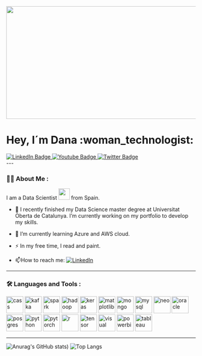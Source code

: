 <div align="center">
  <img src="https://raw.githubusercontent.com/alansmathew/alansmathew/master/lang.gif" width="1000" height="300"/>
</div>

<h1>
  Hey, I´m Dana :woman_technologist:
</h1>


<div id="badges">
  <a href="your-linkedin-URL">
    <img src="https://img.shields.io/badge/LinkedIn-blue?style=for-the-badge&logo=linkedin&logoColor=white" alt="LinkedIn Badge"/>
  </a>
  <a href="your-youtube-URL">
    <img src="https://img.shields.io/badge/YouTube-red?style=for-the-badge&logo=youtube&logoColor=white" alt="Youtube Badge"/>
  </a>
  <a href="your-twitter-URL">
    <img src="https://img.shields.io/badge/Twitter-blue?style=for-the-badge&logo=twitter&logoColor=white" alt="Twitter Badge"/>
  </a>
</div>
---

### :woman_technologist: About Me :
I am a Data Scientist <img src="https://media.giphy.com/media/WUlplcMpOCEmTGBtBW/giphy.gif" width="30"> from Spain.

- :telescope: I recently finished my Data Science master degree at Universitat Oberta de Catalunya. I’m currently working on my portfolio to develop my skills.

- :seedling: I’m currently learning Azure and AWS cloud. 

- :zap: In my free time, I read and paint.

- :mailbox:How to reach me: [![LinkedIn](https://img.shields.io/badge/linkedin-%230077B5.svg?style=for-the-badge&logo=linkedin&logoColor=white)](https://es.linkedin.com/in/dayanakmejiaquintero)

---

### :hammer_and_wrench: Languages and Tools :

<p align="left">
<img src="https://cdn.jsdelivr.net/gh/devicons/devicon@latest/icons/cassandra/cassandra-original-wordmark.svg" alt="cass" width="45" height="45"/>
<img src="https://cdn.jsdelivr.net/gh/devicons/devicon@latest/icons/apachekafka/apachekafka-original-wordmark.svg" alt="kafka" width="45" height="45"/>
<img src="https://cdn.jsdelivr.net/gh/devicons/devicon@latest/icons/apachespark/apachespark-original.svg" alt="spark" width="45" height="45"/>
<img src="https://cdn.jsdelivr.net/gh/devicons/devicon@latest/icons/hadoop/hadoop-original-wordmark.svg" alt="hadoop" width="45" height="45"/>
<img src="https://cdn.jsdelivr.net/gh/devicons/devicon@latest/icons/keras/keras-original.svg" alt="keras" width="45" height="45"/>
<img src="https://cdn.jsdelivr.net/gh/devicons/devicon@latest/icons/matplotlib/matplotlib-original.svg" alt="matplotlib" width="45" height="45"/>
<img src="https://cdn.jsdelivr.net/gh/devicons/devicon@latest/icons/mongodb/mongodb-original-wordmark.svg" alt="mongo" width="45" height="45"/>
<img src="https://cdn.jsdelivr.net/gh/devicons/devicon@latest/icons/mysql/mysql-original-wordmark.svg" alt="mysql" width="45" height="45"/>
<img src="https://cdn.jsdelivr.net/gh/devicons/devicon@latest/icons/neo4j/neo4j-original-wordmark.svg" alt="neo" width="45" height="45"/>
<img src="https://cdn.jsdelivr.net/gh/devicons/devicon@latest/icons/oracle/oracle-original.svg" alt="oracle" width="45" height="45"/>
<img src="https://cdn.jsdelivr.net/gh/devicons/devicon@latest/icons/postgresql/postgresql-original-wordmark.svg" alt="posgres" width="45" height="45"/>
<img src="https://cdn.jsdelivr.net/gh/devicons/devicon@latest/icons/python/python-original-wordmark.svg" alt="python" width="45" height="45"/>
<img src="https://cdn.jsdelivr.net/gh/devicons/devicon@latest/icons/pytorch/pytorch-plain-wordmark.svg" alt="pytorch" width="45" height="45"/>
<img src="https://cdn.jsdelivr.net/gh/devicons/devicon@latest/icons/r/r-original.svg" alt="r" width="45" height="45"/>
<img src="https://cdn.jsdelivr.net/gh/devicons/devicon@latest/icons/tensorflow/tensorflow-original-wordmark.svg" alt="tensor" width="45" height="45"/>
<img src="https://cdn.jsdelivr.net/gh/devicons/devicon@latest/icons/visualstudio/visualstudio-original.svg" alt="visual" width="45" height="45"/>
<img src="https://github.com/microsoft/PowerBI-Icons/raw/main/SVG/Power-BI.svg" alt="powerbi" width="45" height="45"/>
<img src="https://www.svgrepo.com/show/354427/tableau.svg" alt="tableau" width="45" height="45"/>  

</p>

---
![Anurag's GitHub stats](https://github-readme-stats.vercel.app/api?username=danamejia1810&theme=calm&show_icons=true))
![Top Langs](https://github-readme-stats.vercel.app/api/top-langs/?username=danamejia1810&layout=compact&theme=calm&show_icons=true)


